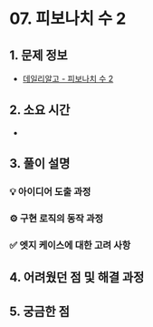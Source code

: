 # 07. 피보나치 수 2

## 1. 문제 정보
- [데일리알고 - 피보나치 수 2](https://dailyalgo.kr/ko/problems/209)

## 2. 소요 시간
- 

## 3. 풀이 설명
### 💡 아이디어 도출 과정

### ⚙️ 구현 로직의 동작 과정

### ✅ 엣지 케이스에 대한 고려 사항

## 4. 어려웠던 점 및 해결 과정

## 5. 궁금한 점

